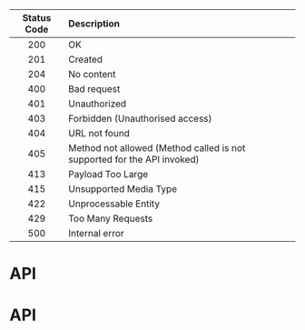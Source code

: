|   Status Code   |  Description  |
| :---:         |     :---      | 
| 200   | OK     | 
| 201   | Created     |
| 204   | No content     |
| 400   | Bad request     |
| 401   | Unauthorized     |
| 403   | Forbidden (Unauthorised access)     |
| 404   | URL not found     |
| 405   | Method not allowed (Method called is not supported for the API invoked)     |
| 413   | Payload Too Large     |
| 415   | Unsupported Media Type     |
| 422   | Unprocessable Entity     |
| 429   | Too Many Requests     |
| 500   | Internal error     |

# API
# API
